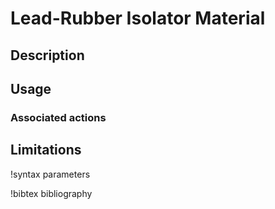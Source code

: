 # Lead-Rubber Isolator Material

## Description

<!-- 1 para about what an LR bearing is; a figure labelling the various parts; what physics this model captures: cavitation, buckling, shear coupling etc, Say that this element is based on Manish’s report and cite the report and journal paper.-->

## Usage

<!-- Talk about the examples, show an isolator and the dimensions etc. You can even show the input and output files (look at the linear spring documentation to see examples for how to link them). Please talk about how to use this for axial, shear, and if there are any specific aspects to consider during seismic loading. -->

### Associated actions

<!-- To be written by CB. LRIsolator action and Common LRIsolator action -->

## Limitations

<!-- talk about how it is limited to very small rigid body rotations. any other limitations that you can think of. -->

!syntax parameters

!bibtex bibliography
